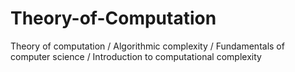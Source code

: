 # Theory-of-Computation
Theory of computation / Algorithmic complexity / Fundamentals of computer science / Introduction to computational complexity
